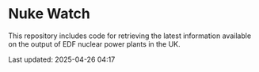 # Nuke Watch

This repository includes code for retrieving the latest information available on the output of EDF nuclear power plants in the UK.

Last updated: 2025-04-26 04:17